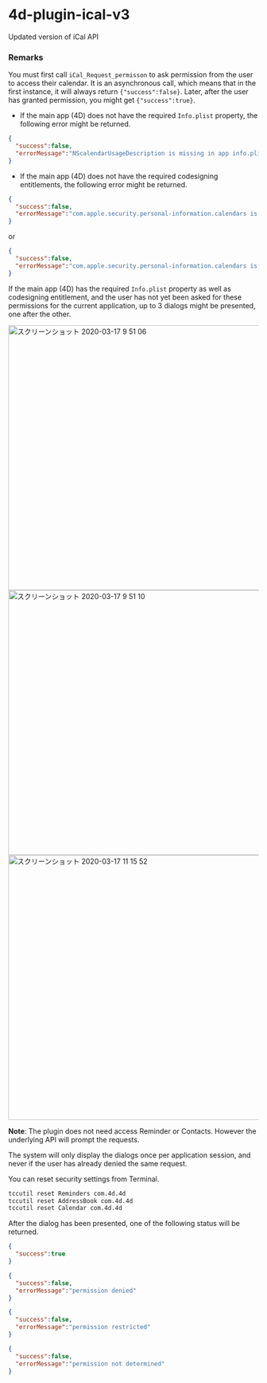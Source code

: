# 4d-plugin-ical-v3
Updated version of iCal API

### Remarks

You must first call ``iCal_Request_permisson`` to ask permission from the user to access their calendar. It is an asynchronous call, which means that in the first instance, it will always return ``{"success":false}``. Later, after the user has granted permission, you might get ``{"success":true}``.

* If the main app (4D) does not have the required ``Info.plist`` property, the following error might be returned.

```json
{
  "success":false,
  "errorMessage":"NScalendarUsageDescription is missing in app info.plist"
}
```

* If the main app (4D) does not have the required codesigning entitlements, the following error might be returned.

```json
{
  "success":false,
  "errorMessage":"com.apple.security.personal-information.calendars is missing in app entitlement"
}
```

or 

```json
{
  "success":false,
  "errorMessage":"com.apple.security.personal-information.calendars is set to false in app entitlement"
}
```

If the main app (4D) has the required ``Info.plist`` property as well as codesigning entitlement, and the user has not yet been asked for these permissions for the current application, up to 3 dialogs might be presented, one after the other.

<img width="532" alt="スクリーンショット 2020-03-17 9 51 06" src="https://user-images.githubusercontent.com/1725068/76811694-d8518d00-6835-11ea-85a3-5556bc3522f6.png">

<img width="532" alt="スクリーンショット 2020-03-17 9 51 10" src="https://user-images.githubusercontent.com/1725068/76811698-dc7daa80-6835-11ea-9e40-d8352d98c0b9.png">

<img width="532" alt="スクリーンショット 2020-03-17 11 15 52" src="https://user-images.githubusercontent.com/1725068/76815335-b7db0000-6840-11ea-81ff-b1501dbe786f.png">

**Note**: The plugin does not need access Reminder or Contacts. However the underlying API will prompt the requests.

The system will only display the dialogs once per application session, and never if the user has already denied the same request.

You can reset security settings from Terminal.

```sh
tccutil reset Reminders com.4d.4d
tccutil reset AddressBook com.4d.4d
tccutil reset Calendar com.4d.4d
```

After the dialog has been presented, one of the following status will be returned.

```json
{
  "success":true
}
```

```json
{
  "success":false,
  "errorMessage":"permission denied"
}
```

```json
{
  "success":false,
  "errorMessage":"permission restricted"
}
```

```json
{
  "success":false,
  "errorMessage":"permission not determined"
}
```
